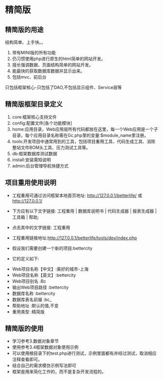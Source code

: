 # 精简版

## 精简版的用途
结构简单、上手快。。
1. 带有MINI版的所有功能
2. 仍习惯使用php进行原生的html简单的网站开发。
3. 擅长强调数据、页面结构简单的网站开发。
4. 能最快的获取数据库数据并显示出来。
5. 包括mvc、前后台

只包括框架核心-只包括了DAO,不包括显示组件、Service层等

## 精简版框架目录定义
1. core:框架核心支持文件
2. config:配置文件[各个功能模块]
3. home:应用目录，Web应用层所有代码都放在这里，每一个Web应用是一个子目录，每个应用目录名称需在Gc.php里的变量:$module_name里注册。
4. tools:开发项目中通常用到的工具，包括项目重用工具、代码生成工具、消除整站文件BOM头工具、压力测试工具等。
5. db:框架数据库测试数据
6. install:安装需知说明
7. admin:后台管理导航快捷方式

## 项目重用使用说明

- 工程重用可通过访问框架本地首页地址: http://127.0.0.1/betterlife/ 或 http://127.0.0.1/

- 下方应有以下文字链接: 工程重用 | 数据库说明书 | 代码生成器 | 报表生成器 | 工具箱 | 帮助;

- 点击其中的文字链接: 工程重用

- 工程重用链接地址:http://127.0.0.1/betterlife/tools/dev/index.php

- 假设我们需要创建一个新的项目:bettercity

- 它的定义如下:

* Web项目名称【中文】:美好的城市-上海
* Web项目名称【英文】:bettercity
* Web项目别名       :Bc
* 输出Web项目路径    :bettercity
* 数据库名称         :bettercity
* 数据库表名前缀     :bc_
* 帮助地址          :默认的值,不变
* 重用类型          :精简版

## 精简版的使用

* 学习参考3.数据对象章节
* 使用参考3.4框架数据对象使用示例
* 可以使用根目录下的test.php进行测试，示例里面都有并经过测试，取消相应注释查看即可。
* 结合自己的需求模仿示例写法即可
* 框架是用来简化工作的，而不是复杂开发流程的。
